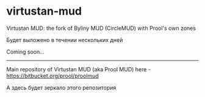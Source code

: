 virtustan-mud
=============

Virtustan MUD: the fork of Byliny MUD (CircleMUD) with Prool's own zones

Будет выложено в течении нескольких дней

Coming soon...

---

Main repository of Virtustan MUD (aka Prool MUD) here - https://bitbucket.org/prool/proolmud

А здесь будет зеркало этого репозитория
